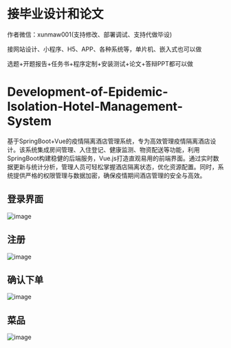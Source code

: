 # 接毕业设计和论文
作者微信：xunmaw001(支持修改、部署调试、支持代做毕设)

接网站设计、小程序、H5、APP、各种系统等，单片机、嵌入式也可以做

选题+开题报告+任务书+程序定制+安装测试+论文+答辩PPT都可以做
# Development-of-Epidemic-Isolation-Hotel-Management-System
基于SpringBoot+Vue的疫情隔离酒店管理系统，专为高效管理疫情隔离酒店设计。该系统集成房间管理、入住登记、健康监测、物资配送等功能，利用SpringBoot构建稳健的后端服务，Vue.js打造直观易用的前端界面。通过实时数据更新与统计分析，管理人员可轻松掌握酒店隔离状态，优化资源配置。同时，系统提供严格的权限管理与数据加密，确保疫情期间酒店管理的安全与高效。
## 登录界面
![image](https://github.com/user-attachments/assets/7f7fff09-1874-445b-b0e0-634594a23a32)
## 注册
![image](https://github.com/user-attachments/assets/9df87301-141c-424a-957a-8d8df80a0598)
## 确认下单
![image](https://github.com/user-attachments/assets/5178fc6b-7aa6-4b34-a49a-000c9048fe7c)
## 菜品
![image](https://github.com/user-attachments/assets/a9b39348-aaf8-4ebd-bcdb-78b8eb6531eb)
